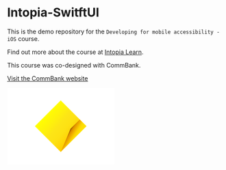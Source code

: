 # Intopia-SwitftUI

This is the demo repository for the `Developing for mobile accessibility - iOS` course.

Find out more about the course at [Intopia Learn](https://learn.intopia.digital/).

This course was co-designed with CommBank.

[Visit the CommBank website](https://www.commbank.com.au/ )

![CommBank Logo](commonwealth-bank.png)
